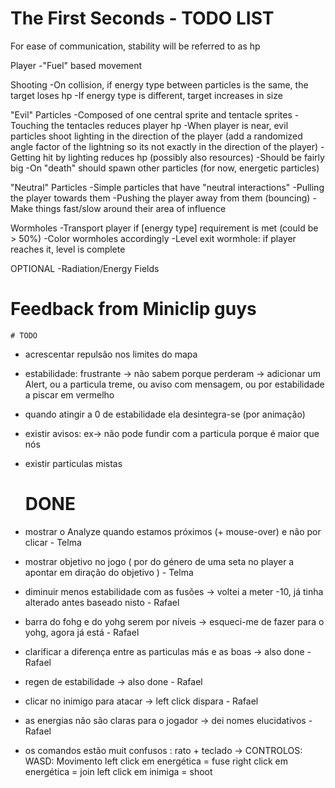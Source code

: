 # The First Seconds - TODO LIST

For ease of communication, stability will be referred to as hp

Player
	-"Fuel" based movement

Shooting
	-On collision, if energy type between particles is the same, the target loses hp
	-If energy type is different, target increases in size

"Evil" Particles
	-Composed of one central sprite and tentacle sprites
	-Touching the tentacles reduces player hp
	-When player is near, evil particles shoot lighting in the direction of the player 
	(add a randomized angle factor of the lightning so its not exactly in the direction of the player)
	-Getting hit by lighting reduces hp (possibly also resources)
	-Should be fairly big
	-On "death" should spawn other particles (for now, energetic particles)

"Neutral" Particles
	-Simple particles that have "neutral interactions"
	-Pulling the player towards them
	-Pushing the player away from them (bouncing)
	-Make things fast/slow around their area of influence

Wormholes
	-Transport player if [energy type] requirement is met (could be > 50%)
	-Color wormholes accordingly
	-Level exit wormhole: if player reaches it, level is complete

OPTIONAL
	-Radiation/Energy Fields



# Feedback from Miniclip guys
	
	# TODO

- acrescentar repulsão nos limites do mapa
- estabilidade: frustrante -> não sabem porque perderam -> adicionar um Alert, ou a particula treme, ou aviso com mensagem, ou por estabilidade a piscar em vermelho
- quando atingir a 0 de estabilidade ela desintegra-se (por animação)
- existir avisos: ex-> não pode fundir com a particula porque é maior que nós
- existir particulas mistas

	# DONE
- mostrar o Analyze quando estamos próximos (+ mouse-over) e não por clicar - Telma
- mostrar objetivo no jogo ( por do género de uma seta no player a apontar em diração do objetivo ) - Telma

- diminuir menos estabilidade com as fusões -> voltei a meter -10, já tinha alterado antes baseado nisto - Rafael
- barra do fohg e do yohg serem por níveis -> esqueci-me de fazer para o yohg, agora já está - Rafael
- clarificar a diferença entre as particulas más e as boas -> also done - Rafael
- regen de estabilidade -> also done - Rafael
- clicar no inimigo para atacar -> left click dispara - Rafael
- as energias não são claras para o jogador -> dei nomes elucidativos - Rafael

- os comandos estão muit confusos : rato + teclado -> 
CONTROLOS:
WASD: Movimento
left click em energética = fuse
right click em energética = join
left click em inimiga = shoot
